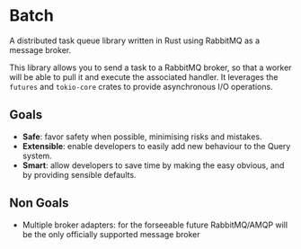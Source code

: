 # Batch

A distributed task queue library written in Rust using RabbitMQ as a message broker.

This library allows you to send a task to a RabbitMQ broker, so that a worker will be able to pull it and execute the associated handler. It leverages the `futures` and `tokio-core` crates to provide asynchronous I/O operations.

## Goals

* **Safe**: favor safety when possible, minimising risks and mistakes.
* **Extensible**: enable developers to easily add new behaviour to the Query system.
* **Smart**: allow developers to save time by making the easy obvious, and by providing sensible defaults.

## Non Goals

* Multiple broker adapters: for the forseeable future RabbitMQ/AMQP will be the only officially supported message broker
